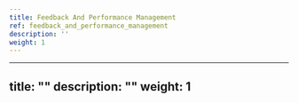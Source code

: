 ```yaml
---
title: Feedback And Performance Management
ref: feedback_and_performance_management
description: ''
weight: 1
---
```

---
title: ""
description: ""
weight: 1
---